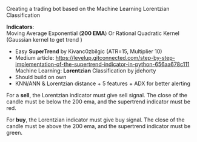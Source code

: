 
Creating a trading bot based on the Machine Learning Lorentzian Classification  
  
**Indicators**:  
Moving Average Exponential (**200 EMA**)  Or Rational Quadratic Kernel (Gaussian kernel to get trend  )
- Easy 
**SuperTrend** by Kivanc0zbilgic (ATR=15, Multiplier 10)  
- Medium article: https://levelup.gitconnected.com/step-by-step-implementation-of-the-supertrend-indicator-in-python-656aa678c111
Machine Learning: **Lorentzian** Classification by jdehorty  
- Should build on own
- KNN/ANN & Lorentzian distance + 5 features + ADX for better alerting
  
For a **sell**, the Lorentzian indicator must give sell signal. The close of the candle must be below the 200 ema, and the supertrend indicator must be red.  
  
For **buy**, the Lorentzian indicator must give buy signal. The close of the candle must be above the 200 ema, and the supertrend indicator must be green.
